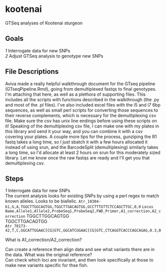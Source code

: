 # kootenai
GTSeq analyses of Kootenai sturgeon


## Goals

_1_ Interrogate data for new SNPs    
_2_ Adjust GTSeq analysis to genotype new SNPs    

## File Descriptions

Aviva made a really helpful walkthrough document for the GTseq pipeline (GTseqPipeline.Rmd), going from demultiplexed fastqs to final genotypes. I'm attaching that here, as well as a plethora of supporting files. This includes all the scripts with functions described in the walkthrough (the .py and most of the .pl files). I've also included excel files with the i5 and i7 6bp sequences, as well as small perl scripts for converting those sequences to their reverse complements, which is necessary for the demultiplexing csv file. Make sure the csv has unix line endings before using these scripts on it! Speaking of the demultiplexing csv file, I can make one with my plates in this library and send it your way, and you can combine it with a csv covering your plates. A couple more tips for the process, gunziping the R1 fastq takes a long time, so I just sbatch it with a few hours allocated it instead of using srun, and the BarcodeSplit (demultiplexing) similarly takes a long time, so I'd allocate at least 2 hours on srun for this moderately sized library. Let me know once the raw fastqs are ready and I'll get you that demultiplexing csv.      

## Steps    

_1_ Interrogate data for new SNPs     
The current analysis looks for existing SNPs by using a perl regex to match known alleles. Looks to be biallelic. 
`Atr_10304-61,G,A,TGGCTTGGCAGTGG,TGGCTTGACAGTGG,GCCTTTGTTCTCCAGCTTGC,0,0`
`Locus Name,Allele1,Allele2,ProbeSeq1,ProbeSeq2,FWD_Primer,A1_correction,A2_correction`
TGGCTTGGCAGTGG      
TGGCTTGACAGTGG      
`Atr_78173-42,T,C,GGCATTGGAAC[CG]GTC,GGCATCGGAAC[CG]GTC,CTCAGGTCACCCAGCAGAG,0.3,0`    

What is A1_correction/A2_correction? 

Can create a reference then align data and see what variants there are in the data. What was the original reference?   
Can check which loci are invariant, and then look specifically at those to make new variants specific for thse fish.
